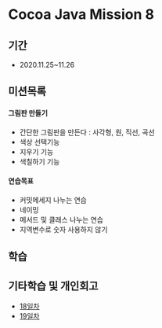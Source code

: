 # Cocoa Java Mission 8

## 기간
- 2020.11.25~11.26

## 미션목록

#### 그림판 만들기

- 간단한 그림판을 만든다 : 사각형, 원, 직선, 곡선
- 색상 선택기능
- 지우기 기능
- 색칠하기 기능

#### 연습목표
- 커밋메세지 나누는 연습
- 네이밍
- 메서드 및 클래스 나누는 연습
- 지역변수로 숫자 사용하지 않기

## 학습



## 기타학습 및 개인회고
- [18일차](https://www.notion.so/18-dc3ef92cffa34ced8302a160b69f657a)
- [19일차]()